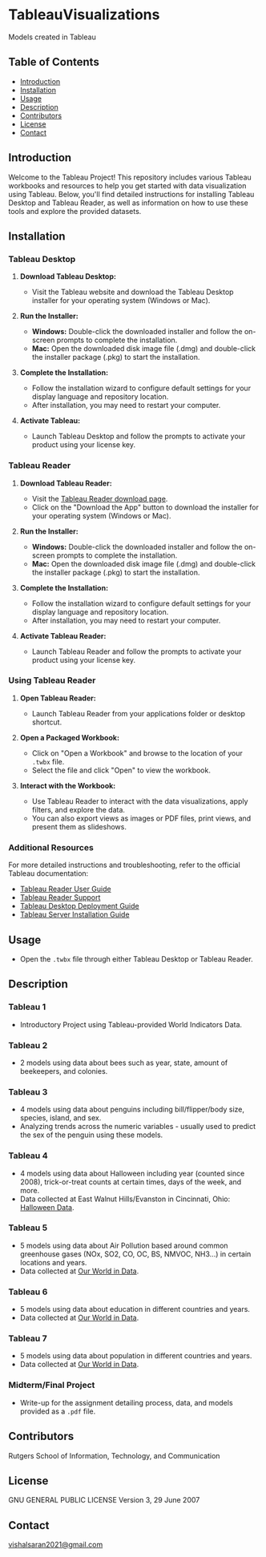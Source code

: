 # TableauVisualizations
Models created in Tableau

## Table of Contents
- [Introduction](#introduction)
- [Installation](#installation)
- [Usage](#Usage)
- [Description](#description)
- [Contributors](#contributors)
- [License](#license)
- [Contact](#contact)

## Introduction
Welcome to the Tableau Project! This repository includes various Tableau workbooks and resources to help you get started with data visualization using Tableau. Below, you'll find detailed instructions for installing Tableau Desktop and Tableau Reader, as well as information on how to use these tools and explore the provided datasets.

## Installation

### Tableau Desktop

1. **Download Tableau Desktop:**
   - Visit the Tableau website and download the Tableau Desktop installer for your operating system (Windows or Mac).

2. **Run the Installer:**
   - **Windows:** Double-click the downloaded installer and follow the on-screen prompts to complete the installation.
   - **Mac:** Open the downloaded disk image file (.dmg) and double-click the installer package (.pkg) to start the installation.

3. **Complete the Installation:**
   - Follow the installation wizard to configure default settings for your display language and repository location.
   - After installation, you may need to restart your computer.

4. **Activate Tableau:**
   - Launch Tableau Desktop and follow the prompts to activate your product using your license key.

### Tableau Reader

1. **Download Tableau Reader:**
   - Visit the [Tableau Reader download page](https://www.tableau.com/products/reader).
   - Click on the "Download the App" button to download the installer for your operating system (Windows or Mac).

2. **Run the Installer:**
   - **Windows:** Double-click the downloaded installer and follow the on-screen prompts to complete the installation.
   - **Mac:** Open the downloaded disk image file (.dmg) and double-click the installer package (.pkg) to start the installation.

3. **Complete the Installation:**
   - Follow the installation wizard to configure default settings for your display language and repository location.
   - After installation, you may need to restart your computer.

4. **Activate Tableau Reader:**
   - Launch Tableau Reader and follow the prompts to activate your product using your license key.

### Using Tableau Reader

1. **Open Tableau Reader:**
   - Launch Tableau Reader from your applications folder or desktop shortcut.

2. **Open a Packaged Workbook:**
   - Click on "Open a Workbook" and browse to the location of your `.twbx` file.
   - Select the file and click "Open" to view the workbook.

3. **Interact with the Workbook:**
   - Use Tableau Reader to interact with the data visualizations, apply filters, and explore the data.
   - You can also export views as images or PDF files, print views, and present them as slideshows.

### Additional Resources
For more detailed instructions and troubleshooting, refer to the official Tableau documentation:
- [Tableau Reader User Guide](https://www.beaumont.org/docs/default-source/chna/chna-tableau-reader-user-guide_beaumont_07022019.pdf?sfvrsn=bf179ae2_2)
- [Tableau Reader Support](https://www.tableau.com/support/reader)
- [Tableau Desktop Deployment Guide](https://help.tableau.com/current/desktopdeploy/en-us/desktop_deploy_welcome.htm)
- [Tableau Server Installation Guide](https://help.tableau.com/current/server/en-us/install_config_top.htm)

## Usage
- Open the `.twbx` file through either Tableau Desktop or Tableau Reader.

## Description

### Tableau 1
- Introductory Project using Tableau-provided World Indicators Data.

### Tableau 2
- 2 models using data about bees such as year, state, amount of beekeepers, and colonies.

### Tableau 3
- 4 models using data about penguins including bill/flipper/body size, species, island, and sex.
- Analyzing trends across the numeric variables - usually used to predict the sex of the penguin using these models.

### Tableau 4
- 4 models using data about Halloween including year (counted since 2008), trick-or-treat counts at certain times, days of the week, and more.
- Data collected at East Walnut Hills/Evanston in Cincinnati, Ohio: [Halloween Data](https://www.dataplusscience.com/HalloweenData.html).

### Tableau 5
- 5 models using data about Air Pollution based around common greenhouse gases (NOx, SO2, CO, OC, BS, NMVOC, NH3...) in certain locations and years.
- Data collected at [Our World in Data](https://ourworldindata.org/explorers/air-pollution).

### Tableau 6
- 5 models using data about education in different countries and years.
- Data collected at [Our World in Data](https://ourworldindata.org/teachers-and-professors).

### Tableau 7
- 5 models using data about population in different countries and years.
- Data collected at [Our World in Data](https://ourworldindata.org/explorers/population-and-demography).

### Midterm/Final Project
- Write-up for the assignment detailing process, data, and models provided as a `.pdf` file.

## Contributors
Rutgers School of Information, Technology, and Communication

## License
GNU GENERAL PUBLIC LICENSE
Version 3, 29 June 2007

## Contact
vishalsaran2021@gmail.com
